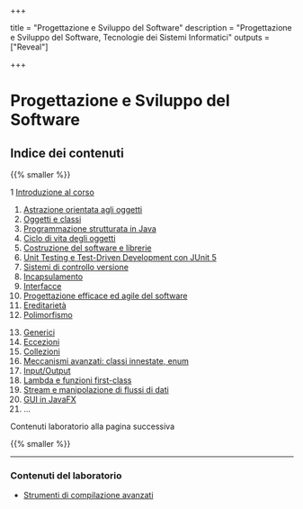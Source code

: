 
+++

title = "Progettazione e Sviluppo del Software"
description = "Progettazione e Sviluppo del Software, Tecnologie dei Sistemi Informatici"
outputs = ["Reveal"]

+++

# Progettazione e Sviluppo del Software

## Indice dei contenuti

{{% smaller %}}

<div class="container">
<div class="col">

1 [Introduzione al corso](intro/)
1. [Astrazione orientata agli oggetti](oo-abstraction/)
1. [Oggetti e classi](objects/)
1. [Programmazione strutturata in Java](java-structured-programming/)
1. [Ciclo di vita degli oggetti](objects-lifecycle/)
1. [Costruzione del software e librerie](build-systems/)
1. [Unit Testing e Test-Driven Development con JUnit 5](junit-tdd/)
1. [Sistemi di controllo versione](git/)
1. [Incapsulamento](encapsulation/)
1. [Interfacce](interfaces/)
1. [Progettazione efficace ed agile del software](intro-agile-sw-design-patterns/)
1. [Ereditarietà](inheritance/)
1. [Polimorfismo](polymorphism/)

</div>
<div class="col">

13. [Generici](generics/)
1. [Eccezioni](exceptions/)
1. [Collezioni](collections/)
1. [Meccanismi avanzati: classi innestate, enum](advanced-mechanisms-nested-enums/)
1. [Input/Output](io/)
1. [Lambda e funzioni first-class](lambdas/)
1. [Stream e manipolazione di flussi di dati](stream/)
1. [GUI in JavaFX](guis-javafx/)
1. ...

<!-- 1. [Collezioni generiche, erasure, e wildcard](generic-collections-advanced/) -->

</div></div>

Contenuti laboratorio alla pagina successiva

{{% smaller %}}

---

### Contenuti del laboratorio
* [Strumenti di compilazione avanzati](lab/02-advanced-tooling-gradle/)
